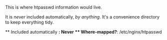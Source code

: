 This is where htpasswd information would live.

It is *never* included automatically, *by anything*. It's a convenience directory to keep everything tidy.

** Included automatically **: Never
** Where-mapped?**: /etc/nginx/htpasswd